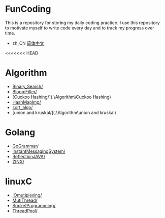 # FunCoding

This is a repository for storing my daily coding practice. I use this repository to motivate myself to write code every day and to track my progress over time.

- zh_CN [简体中文](/README.zh_CN.md)

<<<<<<< HEAD
# Algorithm

* [Binary_Search/](.\Algorithm\Binary_Search)
* [BloomFilter/](.\Algorithm\BloomFilter)
* [Cuckoo Hashing/](.\Algorithm\Cuckoo Hashing)
* [HashMapImp/](.\Algorithm\HashMapImp)
* [sort_algo/](.\Algorithm\sort_algo)
* [union and kruskal/](.\Algorithm\union and kruskal)

# Golang

* [GoGrammar/](.\Golang\GoGrammar)
* [InstantMessagingSystem/](.\Golang\InstantMessagingSystem)
* [ReflectionJAVA/](.\Golang\ReflectionJAVA)
* [ZINX/](.\Golang\ZINX)

# linuxC

* [IOmutiplexing/](.\linuxC\IOmutiplexing)
* [MutiThread/](.\linuxC\MutiThread)
* [SocketProgramming/](.\linuxC\SocketProgramming)
* [ThreadPool/](.\linuxC\ThreadPool)

